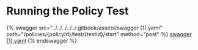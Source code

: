 # Running the Policy Test

{% swagger src="../../../../../.gitbook/assets/swagger (1).yaml" path="/policies/{policyId}/test/{testId}/start" method="post" %}
[swagger (1).yaml](<../../../../../.gitbook/assets/swagger (1).yaml>)
{% endswagger %}
